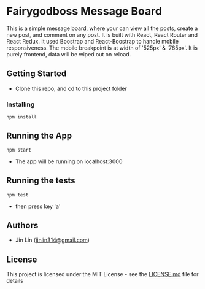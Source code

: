 # Fairygodboss Message Board

This is a simple message board, where your can view all the posts, create a new post, and comment on any post. It is built with React, React Router and React Redux. It used Boostrap and React-Boostrap to handle mobile responsiveness. The mobile breakpoint is at width of '525px' & '765px'. It is purely frontend, data will be wiped out on reload.

## Getting Started

* Clone this repo, and cd to this project folder

### Installing

```
npm install
```

## Running the App

```
npm start
```
* The app will be running on localhost:3000

## Running the tests

```
npm test
```
- then press key 'a'

## Authors

* Jin Lin (jinlin314@gmail.com)

## License

This project is licensed under the MIT License - see the [LICENSE.md](LICENSE.md) file for details
